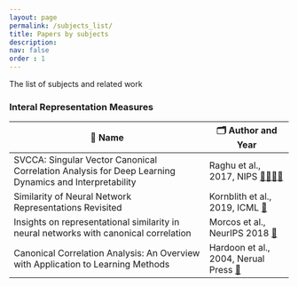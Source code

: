 ```yaml
---
layout: page
permalink: /subjects_list/
title: Papers by subjects
description: 
nav: false
order : 1
---
```



The list of subjects and related work


<div align=left markdown="1">

### Interal Representation Measures


| 📜 Name | 🗂 Author and Year |
|---|---|
|SVCCA: Singular Vector Canonical Correlation Analysis for Deep Learning Dynamics and Interpretability | Raghu et al., 2017, NIPS [👨🏻‍💻](https://github.com/google/svcca/blob/master/tutorials/001_Introduction.ipynb)[🔗](https://arxiv.org/abs/1706.05806)|
|Similarity of Neural Network Representations Revisited |Kornblith et al., 2019, ICML [🔗](https://arxiv.org/abs/1905.00414)|
|Insights on representational similarity in neural networks with canonical correlation| Morcos et al., NeurIPS 2018 [🔗](https://arxiv.org/abs/1806.05759) |  
| Canonical Correlation Analysis: An Overview with Application to Learning Methods | Hardoon et al., 2004, Nerual Press [🔗](https://ieeexplore.ieee.org/document/6788402) | 





</div>